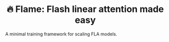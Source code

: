 <div align="center">

# 🔥 Flame: Flash linear attention made easy

</div>

A minimal training framework for scaling FLA models.
